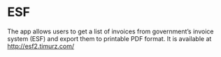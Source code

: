 # ESF
The app allows users to get a list of invoices from government’s invoice system (ESF) and export them to printable PDF format.
It is available at http://esf2.timurz.com/
